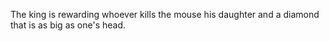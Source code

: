 The king is rewarding whoever kills the mouse his daughter and a diamond that is as big as one's head.